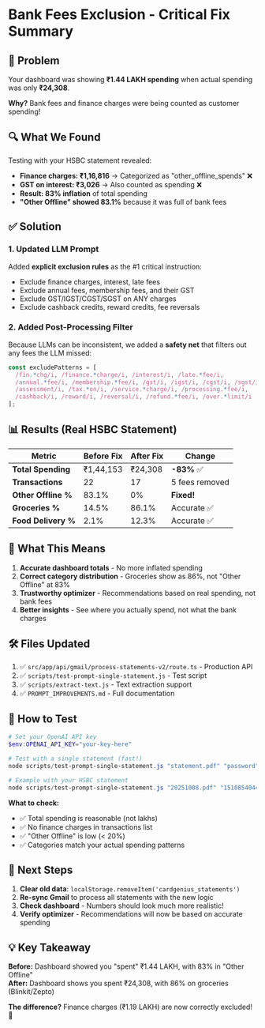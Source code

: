 # Bank Fees Exclusion - Critical Fix Summary

## 🎯 Problem

Your dashboard was showing **₹1.44 LAKH spending** when actual spending was only **₹24,308**.

**Why?** Bank fees and finance charges were being counted as customer spending!

## 🔍 What We Found

Testing with your HSBC statement revealed:
- **Finance charges: ₹1,16,816** → Categorized as "other_offline_spends" ❌
- **GST on interest: ₹3,026** → Also counted as spending ❌
- **Result: 83% inflation** of total spending
- **"Other Offline" showed 83.1%** because it was full of bank fees

## ✅ Solution

### 1. Updated LLM Prompt
Added **explicit exclusion rules** as the #1 critical instruction:
- Exclude finance charges, interest, late fees
- Exclude annual fees, membership fees, and their GST
- Exclude GST/IGST/CGST/SGST on ANY charges
- Exclude cashback credits, reward credits, fee reversals

### 2. Added Post-Processing Filter
Because LLMs can be inconsistent, we added a **safety net** that filters out any fees the LLM missed:

```typescript
const excludePatterns = [
  /fin.*chg/i, /finance.*charge/i, /interest/i, /late.*fee/i,
  /annual.*fee/i, /membership.*fee/i, /gst/i, /igst/i, /cgst/i, /sgst/i,
  /assessment/i, /tax.*on/i, /service.*charge/i, /processing.*fee/i,
  /cashback/i, /reward/i, /reversal/i, /refund.*fee/i, /over.*limit/i
];
```

## 📊 Results (Real HSBC Statement)

| Metric | Before Fix | After Fix | Change |
|--------|------------|-----------|--------|
| **Total Spending** | ₹1,44,153 | ₹24,308 | **-83%** ✅ |
| **Transactions** | 22 | 17 | 5 fees removed |
| **Other Offline %** | 83.1% | 0% | **Fixed!** |
| **Groceries %** | 14.5% | 86.1% | Accurate ✅ |
| **Food Delivery %** | 2.1% | 12.3% | Accurate ✅ |

## 🎉 What This Means

1. **Accurate dashboard totals** - No more inflated spending
2. **Correct category distribution** - Groceries show as 86%, not "Other Offline" at 83%
3. **Trustworthy optimizer** - Recommendations based on real spending, not bank fees
4. **Better insights** - See where you actually spend, not what the bank charges

## 🛠️ Files Updated

1. ✅ `src/app/api/gmail/process-statements-v2/route.ts` - Production API
2. ✅ `scripts/test-prompt-single-statement.js` - Test script
3. ✅ `scripts/extract-text.js` - Text extraction support
4. ✅ `PROMPT_IMPROVEMENTS.md` - Full documentation

## 🧪 How to Test

```powershell
# Set your OpenAI API key
$env:OPENAI_API_KEY="your-key-here"

# Test with a single statement (fast!)
node scripts/test-prompt-single-statement.js "statement.pdf" "password" "bankcode"

# Example with your HSBC statement
node scripts/test-prompt-single-statement.js "20251008.pdf" "151085404400" "hsbc"
```

**What to check:**
- ✅ Total spending is reasonable (not lakhs)
- ✅ No finance charges in transactions list
- ✅ "Other Offline" is low (< 20%)
- ✅ Categories match your actual spending patterns

## 🚀 Next Steps

1. **Clear old data**: `localStorage.removeItem('cardgenius_statements')`
2. **Re-sync Gmail** to process all statements with the new logic
3. **Check dashboard** - Numbers should look much more realistic!
4. **Verify optimizer** - Recommendations will now be based on accurate spending

## 💡 Key Takeaway

**Before:** Dashboard showed you "spent" ₹1.44 LAKH, with 83% in "Other Offline"  
**After:** Dashboard shows you spent ₹24,308, with 86% on groceries (Blinkit/Zepto)

**The difference?** Finance charges (₹1.19 LAKH) are now correctly excluded! 🎯

